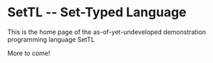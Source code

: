 # SetTL -- **Set**-**T**yped **L**anguage

This is the home page of the as-of-yet-undeveloped demonstration programming language SetTL

More to come!